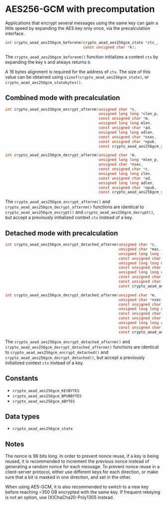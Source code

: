 # AES256-GCM with precomputation

Applications that encrypt several messages using the same key can gain a little speed by expanding the AES key only once, via the precalculation interface.

``` c
int crypto_aead_aes256gcm_beforenm(crypto_aead_aes256gcm_state *ctx_,
                                   const unsigned char *k);
```

The `crypto_aead_aes256gcm_beforenm()` function initializes a context `ctx` by expanding the key `k` and always returns `0`.

A 16 bytes alignment is required for the address of `ctx`. The size of this value can be obtained using `sizeof(crypto_aead_aes256gcm_state)`, or `crypto_aead_aes256gcm_statebytes()`.

## Combined mode with precalculation

``` c
int crypto_aead_aes256gcm_encrypt_afternm(unsigned char *c,
                                          unsigned long long *clen_p,
                                          const unsigned char *m,
                                          unsigned long long mlen,
                                          const unsigned char *ad,
                                          unsigned long long adlen,
                                          const unsigned char *nsec,
                                          const unsigned char *npub,
                                          const crypto_aead_aes256gcm_state *ctx_);
```

``` c
int crypto_aead_aes256gcm_decrypt_afternm(unsigned char *m,
                                          unsigned long long *mlen_p,
                                          unsigned char *nsec,
                                          const unsigned char *c,
                                          unsigned long long clen,
                                          const unsigned char *ad,
                                          unsigned long long adlen,
                                          const unsigned char *npub,
                                          const crypto_aead_aes256gcm_state *ctx_);
```

The `crypto_aead_aes256gcm_encrypt_afternm()` and `crypto_aead_aes256gcm_decrypt_afternm()` functions are identical to `crypto_aead_aes256gcm_encrypt()` and `crypto_aead_aes256gcm_decrypt()`, but accept a previously initialized context `ctx` instead of a key.

## Detached mode with precalculation

``` c
int crypto_aead_aes256gcm_encrypt_detached_afternm(unsigned char *c,
                                                   unsigned char *mac,
                                                   unsigned long long *maclen_p,
                                                   const unsigned char *m,
                                                   unsigned long long mlen,
                                                   const unsigned char *ad,
                                                   unsigned long long adlen,
                                                   const unsigned char *nsec,
                                                   const unsigned char *npub,
                                                   const crypto_aead_aes256gcm_state *ctx_);
```

``` c
int crypto_aead_aes256gcm_decrypt_detached_afternm(unsigned char *m,
                                                   unsigned char *nsec,
                                                   const unsigned char *c,
                                                   unsigned long long clen,
                                                   const unsigned char *mac,
                                                   const unsigned char *ad,
                                                   unsigned long long adlen,
                                                   const unsigned char *npub,
                                                   const crypto_aead_aes256gcm_state *ctx_)
```

The `crypto_aead_aes256gcm_encrypt_detached_afternm()` and `crypto_aead_aes256gcm_decrypt_detached_afternm()` functions are identical to `crypto_aead_aes256gcm_encrypt_detached()` and `crypto_aead_aes256gcm_decrypt_detached()`, but accept a previously initialized context `ctx` instead of a key.

## Constants

  - `crypto_aead_aes256gcm_KEYBYTES`
  - `crypto_aead_aes256gcm_NPUBBYTES`
  - `crypto_aead_aes256gcm_ABYTES`

## Data types

  - `crypto_aead_aes256gcm_state`

## Notes

The nonce is 96 bits long. In order to prevent nonce reuse, if a key is being reused, it is recommended to increment the previous nonce instead of generating a random nonce for each message. To prevent nonce reuse in a client-server protocol, either use different keys for each direction, or make sure that a bit is masked in one direction, and set in the other.

When using AES-GCM, it is also recommended to switch to a new key before reaching \~350 GB encrypted with the same key. If frequent rekeying is not an option, use (X)ChaCha20-Poly1305 instead.
